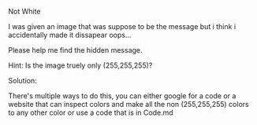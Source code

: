 Not White

I was given an image that was suppose to be the message but i think i accidentally made it dissapear oops...

Please help me find the hidden message.

Hint:
Is the image truely only (255,255,255)?

Solution:

There's multiple ways to do this, you can either google for a code or a website that can inspect colors 
and make all the non (255,255,255) colors to any other color or use a code that is in Code.md